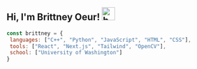 <h2>Hi, I'm Brittney Oeur! <img src="https://images-wixmp-ed30a86b8c4ca887773594c2.wixmp.com/f/b6c6aebb-2bf9-4796-80e9-0400f1229d7f/dfgohsg-b35d8216-5045-4d10-9653-56a313c738da.png?token=eyJ0eXAiOiJKV1QiLCJhbGciOiJIUzI1NiJ9.eyJzdWIiOiJ1cm46YXBwOjdlMGQxODg5ODIyNjQzNzNhNWYwZDQxNWVhMGQyNmUwIiwiaXNzIjoidXJuOmFwcDo3ZTBkMTg4OTgyMjY0MzczYTVmMGQ0MTVlYTBkMjZlMCIsIm9iaiI6W1t7InBhdGgiOiJcL2ZcL2I2YzZhZWJiLTJiZjktNDc5Ni04MGU5LTA0MDBmMTIyOWQ3ZlwvZGZnb2hzZy1iMzVkODIxNi01MDQ1LTRkMTAtOTY1My01NmEzMTNjNzM4ZGEucG5nIn1dXSwiYXVkIjpbInVybjpzZXJ2aWNlOmZpbGUuZG93bmxvYWQiXX0.DgoGnElGLvdZsePfLknMxtfRJW5oJ5myvjPh8zai_1U" alt="bunny" width="30" height="30">
</h2> 

```javascript
const brittney = {
 languages: ["C++", "Python", "JavaScript", "HTML", "CSS"],
 tools: ["React", "Next.js", "Tailwind", "OpenCV"],
 school: ["University of Washington"]
}
```
